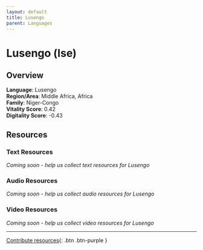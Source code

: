 ```yaml
---
layout: default
title: Lusengo
parent: Languages
---
```


# Lusengo (lse)

## Overview

**Language**: Lusengo  
**Region/Area**: Middle Africa, Africa  
**Family**: Niger-Congo  
**Vitality Score**: 0.42  
**Digitality Score**: -0.43  

## Resources

### Text Resources
*Coming soon - help us collect text resources for Lusengo*

### Audio Resources
*Coming soon - help us collect audio resources for Lusengo*

### Video Resources
*Coming soon - help us collect video resources for Lusengo*

---

[Contribute resources](https://fairtrain.github.io/){: .btn .btn-purple }
